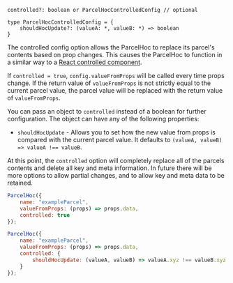 
```flow
controlled?: boolean or ParcelHocControlledConfig // optional

type ParcelHocControlledConfig = {
    shouldHocUpdate?: (valueA: *, valueB: *) => boolean
}
```

The controlled config option allows the ParcelHoc to replace its parcel's contents based on prop changes. This causes the ParcelHoc to function in a similar way to a [React controlled component](https://reactjs.org/docs/forms.html#controlled-components).

If `controlled = true`, `config.valueFromProps` will be called every time props change. If the return value of `valueFromProps` is not strictly equal to the current parcel value, the parcel value will be replaced with the return value of `valueFromProps`.

You can pass an object to `controlled` instead of a boolean for further configuration. The object can have any of the following properties:

* `shouldHocUpdate` - Allows you to set how the new value from props is compared with the current parcel value. It defaults to `(valueA, valueB) => valueA !== valueB`.

At this point, the `controlled` option will completely replace all of the parcels contents and delete all key and meta information. In future there will be more options to allow partial changes, and to allow key and meta data to be retained.

```js
ParcelHoc({
    name: "exampleParcel",
    valueFromProps: (props) => props.data,
    controlled: true
});
```

```js
ParcelHoc({
    name: "exampleParcel",
    valueFromProps: (props) => props.data,
    controlled: {
        shouldHocUpdate: (valueA, valueB) => valueA.xyz !== valueB.xyz
    }
});
```
